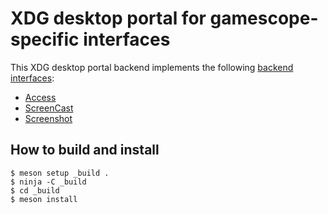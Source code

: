 # XDG desktop portal for gamescope-specific interfaces

This XDG desktop portal backend implements the following [backend interfaces](https://flatpak.github.io/xdg-desktop-portal/docs/impl-dbus-interfaces.html):

* [Access](https://flatpak.github.io/xdg-desktop-portal/docs/doc-org.freedesktop.impl.portal.Access.html)
* [ScreenCast](https://flatpak.github.io/xdg-desktop-portal/docs/doc-org.freedesktop.impl.portal.ScreenCast.html)
* [Screenshot](https://flatpak.github.io/xdg-desktop-portal/docs/doc-org.freedesktop.impl.portal.Screenshot.html)

## How to build and install

```shell
$ meson setup _build .
$ ninja -C _build
$ cd _build
$ meson install
```
